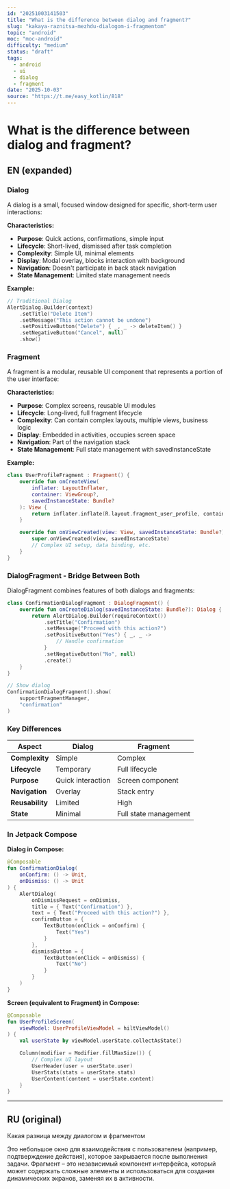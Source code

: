 ```yaml
---
id: "20251003141503"
title: "What is the difference between dialog and fragment?"
slug: "kakaya-raznitsa-mezhdu-dialogom-i-fragmentom"
topic: "android"
moc: "moc-android"
difficulty: "medium"
status: "draft"
tags:
  - android
  - ui
  - dialog
  - fragment
date: "2025-10-03"
source: "https://t.me/easy_kotlin/818"
---
```


# What is the difference between dialog and fragment?

## EN (expanded)

### Dialog

A dialog is a small, focused window designed for specific, short-term user interactions:

**Characteristics:**
- **Purpose**: Quick actions, confirmations, simple input
- **Lifecycle**: Short-lived, dismissed after task completion
- **Complexity**: Simple UI, minimal elements
- **Display**: Modal overlay, blocks interaction with background
- **Navigation**: Doesn't participate in back stack navigation
- **State Management**: Limited state management needs

**Example:**
```kotlin
// Traditional Dialog
AlertDialog.Builder(context)
    .setTitle("Delete Item")
    .setMessage("This action cannot be undone")
    .setPositiveButton("Delete") { _, _ -> deleteItem() }
    .setNegativeButton("Cancel", null)
    .show()
```

### Fragment

A fragment is a modular, reusable UI component that represents a portion of the user interface:

**Characteristics:**
- **Purpose**: Complex screens, reusable UI modules
- **Lifecycle**: Long-lived, full fragment lifecycle
- **Complexity**: Can contain complex layouts, multiple views, business logic
- **Display**: Embedded in activities, occupies screen space
- **Navigation**: Part of the navigation stack
- **State Management**: Full state management with savedInstanceState

**Example:**
```kotlin
class UserProfileFragment : Fragment() {
    override fun onCreateView(
        inflater: LayoutInflater,
        container: ViewGroup?,
        savedInstanceState: Bundle?
    ): View {
        return inflater.inflate(R.layout.fragment_user_profile, container, false)
    }

    override fun onViewCreated(view: View, savedInstanceState: Bundle?) {
        super.onViewCreated(view, savedInstanceState)
        // Complex UI setup, data binding, etc.
    }
}
```

### DialogFragment - Bridge Between Both

DialogFragment combines features of both dialogs and fragments:

```kotlin
class ConfirmationDialogFragment : DialogFragment() {
    override fun onCreateDialog(savedInstanceState: Bundle?): Dialog {
        return AlertDialog.Builder(requireContext())
            .setTitle("Confirmation")
            .setMessage("Proceed with this action?")
            .setPositiveButton("Yes") { _, _ ->
                // Handle confirmation
            }
            .setNegativeButton("No", null)
            .create()
    }
}

// Show dialog
ConfirmationDialogFragment().show(
    supportFragmentManager,
    "confirmation"
)
```

### Key Differences

| Aspect | Dialog | Fragment |
|--------|--------|----------|
| **Complexity** | Simple | Complex |
| **Lifecycle** | Temporary | Full lifecycle |
| **Purpose** | Quick interaction | Screen component |
| **Navigation** | Overlay | Stack entry |
| **Reusability** | Limited | High |
| **State** | Minimal | Full state management |

### In Jetpack Compose

**Dialog in Compose:**
```kotlin
@Composable
fun ConfirmationDialog(
    onConfirm: () -> Unit,
    onDismiss: () -> Unit
) {
    AlertDialog(
        onDismissRequest = onDismiss,
        title = { Text("Confirmation") },
        text = { Text("Proceed with this action?") },
        confirmButton = {
            TextButton(onClick = onConfirm) {
                Text("Yes")
            }
        },
        dismissButton = {
            TextButton(onClick = onDismiss) {
                Text("No")
            }
        }
    )
}
```

**Screen (equivalent to Fragment) in Compose:**
```kotlin
@Composable
fun UserProfileScreen(
    viewModel: UserProfileViewModel = hiltViewModel()
) {
    val userState by viewModel.userState.collectAsState()

    Column(modifier = Modifier.fillMaxSize()) {
        // Complex UI layout
        UserHeader(user = userState.user)
        UserStats(stats = userState.stats)
        UserContent(content = userState.content)
    }
}
```

---

## RU (original)

Какая разница между диалогом и фрагментом

Это небольшое окно для взаимодействия с пользователем (например, подтверждение действия), которое закрывается после выполнения задачи. Фрагмент – это независимый компонент интерфейса, который может содержать сложные элементы и использоваться для создания динамических экранов, заменяя их в активности.
